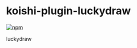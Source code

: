 # koishi-plugin-luckydraw

[![npm](https://img.shields.io/npm/v/koishi-plugin-luckydraw?style=flat-square)](https://www.npmjs.com/package/koishi-plugin-luckydraw)

luckydraw
